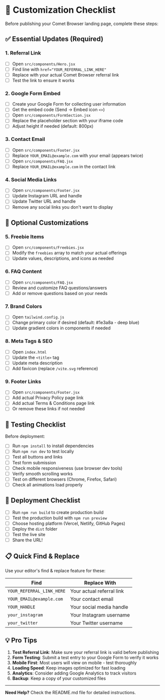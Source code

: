 # 📝 Customization Checklist

Before publishing your Comet Browser landing page, complete these steps:

## ✅ Essential Updates (Required)

### 1. Referral Link
- [ ] Open `src/components/Hero.jsx`
- [ ] Find line with `href="YOUR_REFERRAL_LINK_HERE"`
- [ ] Replace with your actual Comet Browser referral link
- [ ] Test the link to ensure it works

### 2. Google Form Embed
- [ ] Create your Google Form for collecting user information
- [ ] Get the embed code (Send → Embed icon `<>`)
- [ ] Open `src/components/FormSection.jsx`
- [ ] Replace the placeholder section with your iframe code
- [ ] Adjust height if needed (default: 800px)

### 3. Contact Email
- [ ] Open `src/components/Footer.jsx`
- [ ] Replace `YOUR_EMAIL@example.com` with your email (appears twice)
- [ ] Open `src/components/FAQ.jsx`
- [ ] Replace `YOUR_EMAIL@example.com` in the contact link

### 4. Social Media Links
- [ ] Open `src/components/Footer.jsx`
- [ ] Update Instagram URL and handle
- [ ] Update Twitter URL and handle
- [ ] Remove any social links you don't want to display

## 🎨 Optional Customizations

### 5. Freebie Items
- [ ] Open `src/components/Freebies.jsx`
- [ ] Modify the `freebies` array to match your actual offerings
- [ ] Update values, descriptions, and icons as needed

### 6. FAQ Content
- [ ] Open `src/components/FAQ.jsx`
- [ ] Review and customize FAQ questions/answers
- [ ] Add or remove questions based on your needs

### 7. Brand Colors
- [ ] Open `tailwind.config.js`
- [ ] Change primary color if desired (default: #1e3a8a - deep blue)
- [ ] Update gradient colors in components if needed

### 8. Meta Tags & SEO
- [ ] Open `index.html`
- [ ] Update the `<title>` tag
- [ ] Update meta description
- [ ] Add favicon (replace `/vite.svg` reference)

### 9. Footer Links
- [ ] Open `src/components/Footer.jsx`
- [ ] Add actual Privacy Policy page link
- [ ] Add actual Terms & Conditions page link
- [ ] Or remove these links if not needed

## 🧪 Testing Checklist

Before deployment:
- [ ] Run `npm install` to install dependencies
- [ ] Run `npm run dev` to test locally
- [ ] Test all buttons and links
- [ ] Test form submission
- [ ] Check mobile responsiveness (use browser dev tools)
- [ ] Verify smooth scrolling works
- [ ] Test on different browsers (Chrome, Firefox, Safari)
- [ ] Check all animations load properly

## 🚀 Deployment Checklist

- [ ] Run `npm run build` to create production build
- [ ] Test the production build with `npm run preview`
- [ ] Choose hosting platform (Vercel, Netlify, GitHub Pages)
- [ ] Deploy the `dist` folder
- [ ] Test the live site
- [ ] Share the URL!

## 📋 Quick Find & Replace

Use your editor's find & replace feature for these:

| Find | Replace With |
|------|--------------|
| `YOUR_REFERRAL_LINK_HERE` | Your actual referral link |
| `YOUR_EMAIL@example.com` | Your contact email |
| `YOUR_HANDLE` | Your social media handle |
| `your_instagram` | Your Instagram username |
| `your_twitter` | Your Twitter username |

## 💡 Pro Tips

1. **Test Referral Link**: Make sure your referral link is valid before publishing
2. **Form Testing**: Submit a test entry to your Google Form to verify it works
3. **Mobile First**: Most users will view on mobile - test thoroughly
4. **Loading Speed**: Keep images optimized for fast loading
5. **Analytics**: Consider adding Google Analytics to track visitors
6. **Backup**: Keep a copy of your customized files

---

**Need Help?** Check the README.md file for detailed instructions.
